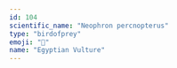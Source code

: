 ```yaml
---
id: 104
scientific_name: "Neophron percnopterus"
type: "birdofprey"
emoji: "🦅"
name: "Egyptian Vulture"
---
```

